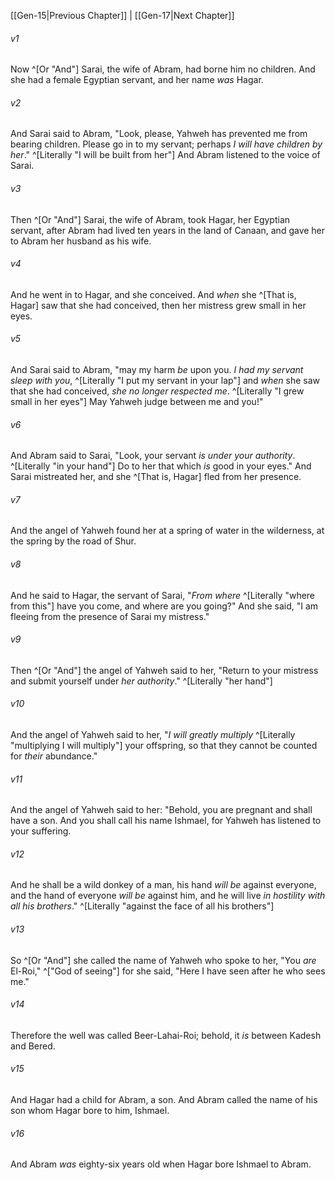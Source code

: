 ﻿---
aliases:
  - Genesis 16
---

[[Gen-15|Previous Chapter]] | [[Gen-17|Next Chapter]]

###### v1
Now ^[Or "And"] Sarai, the wife of Abram, had borne him no children. And she had a female Egyptian servant, and her name _was_ Hagar.

###### v2
And Sarai said to Abram, "Look, please, Yahweh has prevented me from bearing children. Please go in to my servant; perhaps _I will have children by her_." ^[Literally "I will be built from her"] And Abram listened to the voice of Sarai.

###### v3
Then ^[Or "And"] Sarai, the wife of Abram, took Hagar, her Egyptian servant, after Abram had lived ten years in the land of Canaan, and gave her to Abram her husband as his wife.

###### v4
And he went in to Hagar, and she conceived. And _when_ she ^[That is, Hagar] saw that she had conceived, then her mistress grew small in her eyes.

###### v5
And Sarai said to Abram, "may my harm _be_ upon you. _I had my servant sleep with you_, ^[Literally "I put my servant in your lap"] and _when_ she saw that she had conceived, _she no longer respected me_. ^[Literally "I grew small in her eyes"] May Yahweh judge between me and you!"

###### v6
And Abram said to Sarai, "Look, your servant _is_ _under your authority_. ^[Literally "in your hand"] Do to her that which _is_ good in your eyes." And Sarai mistreated her, and she ^[That is, Hagar] fled from her presence.

###### v7
And the angel of Yahweh found her at a spring of water in the wilderness, at the spring by the road of Shur.

###### v8
And he said to Hagar, the servant of Sarai, "_From where_ ^[Literally "where from this"] have you come, and where are you going?" And she said, "I am fleeing from the presence of Sarai my mistress."

###### v9
Then ^[Or "And"] the angel of Yahweh said to her, "Return to your mistress and submit yourself under _her authority_." ^[Literally "her hand"]

###### v10
And the angel of Yahweh said to her, "_I will greatly multiply_ ^[Literally "multiplying I will multiply"] your offspring, so that they cannot be counted for _their_ abundance."

###### v11
And the angel of Yahweh said to her:
"Behold, you are pregnant
and shall have a son.
And you shall call his name Ishmael,
for Yahweh has listened to your suffering.

###### v12
And he shall be a wild donkey of a man,
his hand _will be_ against everyone,
and the hand of everyone _will be_ against him,
and he will live _in hostility with all his brothers_." ^[Literally "against the face of all his brothers"]

###### v13
So ^[Or "And"] she called the name of Yahweh who spoke to her, "You _are_ El-Roi," ^["God of seeing"] for she said, "Here I have seen after he who sees me."

###### v14
Therefore the well was called Beer-Lahai-Roi; behold, it _is_ between Kadesh and Bered.

###### v15
And Hagar had a child for Abram, a son. And Abram called the name of his son whom Hagar bore to him, Ishmael.

###### v16
And Abram _was_ eighty-six years old when Hagar bore Ishmael to Abram.